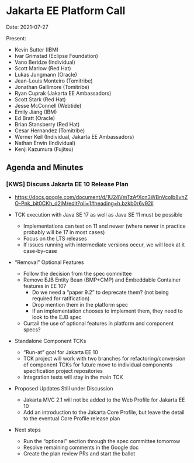 # Jakarta EE Platform Call

Date: 2021-07-27

Present:

- Kevin Sutter (IBM)
- Ivar Grimstad (Eclipse Foundation)
- Vano Beridze (Individual)
- Scott Marlow (Red Hat)
- Lukas Jungmann (Oracle)
- Jean-Louis Monteiro (Tomitribe)
- Jonathan Gallimore (Tomitribe)
- Ryan Cuprak (Jakarta EE Ambassadors)
- Scott Stark (Red Hat)
- Jesse McConnell (Webtide)
- Emily Jiang (IBM)
- Ed Bratt (Oracle)
- Brian Stansberry (Red Hat)
- Cesar Hernandez (Tomitribe)
- Werner Keil (Individual, Jakarta EE Ambassadors)
- Nathan Erwin (Individual)
- Kenji Kazumura (Fujitsu)

## Agenda and Minutes

### [KWS] Discuss Jakarta EE 10 Release Plan

* https://docs.google.com/document/d/1U24VmTzAfXcn3WBnVcolb8vhZO-Pnk_bit0CKh_d2jM/edit?pli=1#heading=h.bzkb0r6v92il 

* TCK execution with Java SE 17 as well as Java SE 11 must be possible
  * Implementations can test on 11 and newer (where newer in practice probably will be 17 in most cases)
  * Focus on the LTS releases
  * If issues running with intermediate versions occur, we will look at it case-by-case

* “Removal” Optional Features
  * Follow the decision from the spec committee
  * Remove EJB Entity Bean (BMP+CMP) and Embeddable Container features in EE 10?
    * Do we need a “paper 9.2” to deprecate them? (not being required for ratification)
    * Drop mention them in the platform spec
    * If an implementation chooses to implement them, they need to look to the EJB spec
  * Curtail the use of optional features in platform and component specs?

* Standalone Component TCKs
  * “Run-at” goal for Jakarta EE 10
  * TCK project will work with two branches for refactoring/conversion of component TCKs for future move to individual components specification project repositories
  * Integration tests will stay in the main TCK

* Proposed Updates Still under Discussion
  * Jakarta MVC 2.1 will not be added to the Web Profile for Jakarta EE 10
  * Add an introduction to the Jakarta Core Profile, but leave the detail to the eventual Core Profile release plan

* Next steps
  * Run the “optional” section through the spec committee tomorrow
  * Resolve remaining comments in the Google doc
  * Create the plan review PRs and start the ballot
